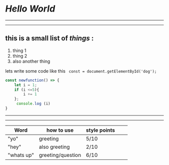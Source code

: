 # *Hello World*

---
---

## this is a small list of _things_ :

1. thing 1 
1. thing 2 
1. also another thing 

lets write some code like this 
` const = document.getElementById('dog');`
```js
const newfunction() => {
    let i = 1;
    if (i <=5){
        i += 1
    };
     console.log (i)
}
```
---
---

| Word | how to use  | style points   |   |   |
|---|---|---|---|---|
| "yo"  | greeting  | 5/10  |   |   |
| "hey"   | also greeting  | 2/10  |   |   |
| "whats up"  | greeting/question   | 6/10  |   |   |